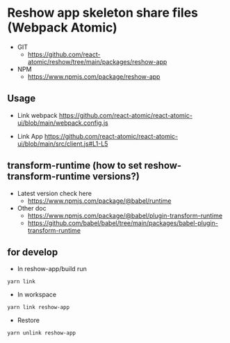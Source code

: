 Reshow app skeleton share files (Webpack Atomic)
===
* GIT
   * https://github.com/react-atomic/reshow/tree/main/packages/reshow-app
* NPM
   * https://www.npmjs.com/package/reshow-app

## Usage

* Link webpack
https://github.com/react-atomic/react-atomic-ui/blob/main/webpack.config.js

* Link App
https://github.com/react-atomic/react-atomic-ui/blob/main/src/client.js#L1-L5


## transform-runtime (how to set reshow-transform-runtime versions?)
* Latest version check here
   * https://www.npmjs.com/package/@babel/runtime
* Other doc
   * https://www.npmjs.com/package/@babel/plugin-transform-runtime
   * https://github.com/babel/babel/tree/main/packages/babel-plugin-transform-runtime


## for develop
* In reshow-app/build run 
```
yarn link
```

* In workspace
```
yarn link reshow-app
```

* Restore
```
yarn unlink reshow-app
```
